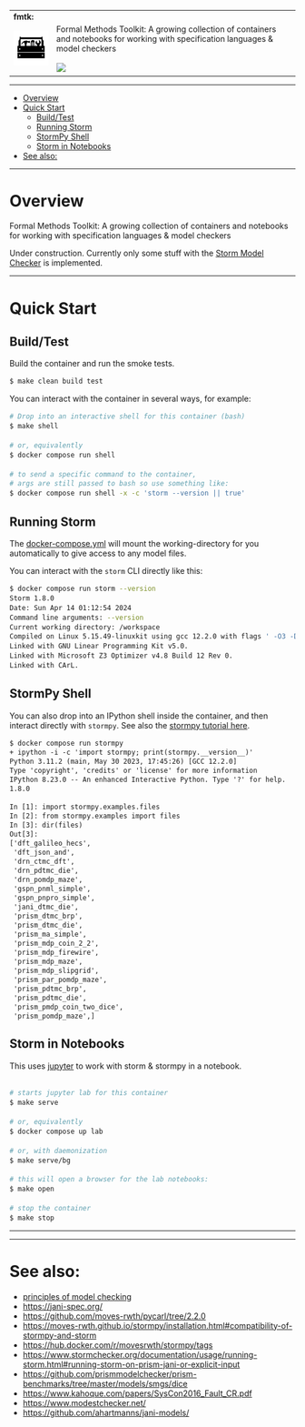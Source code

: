 <table>
  <tr>
    <td colspan=2><strong>
    fmtk:
      </strong>&nbsp;&nbsp;&nbsp;&nbsp;
    </td>
  </tr>
  <tr>
    <td width=15%><img src=img/icon.png style="width:150px"></td>
    <td>
      Formal Methods Toolkit: A growing collection of containers and notebooks for working with specification languages & model checkers
      <br/><br/>
      <a href="https://github.com/elo-enterprises/fmtk/actions/workflows/docker-build.yml"><img src="https://github.com/elo-enterprises/fmtk/actions/workflows/docker-build.yml/badge.svg"></a>
    </td>
  </tr>
</table>

---------------------------------------------------------------------------------

<div class="toc">
<ul>
<li><a href="#overview">Overview</a></li>
<li><a href="#quick-start">Quick Start</a><ul>
<li><a href="#buildtest">Build/Test</a></li>
<li><a href="#running-storm">Running Storm</a></li>
<li><a href="#stormpy-shell">StormPy Shell</a></li>
<li><a href="#storm-in-notebooks">Storm in Notebooks</a></li>
</ul>
</li>
<li><a href="#see-also">See also:</a></li>
</ul>
</div>


---------------------------------------------------------------------------------


# Overview

Formal Methods Toolkit: A growing collection of containers and notebooks for working with specification languages & model checkers

Under construction.  Currently only some stuff with the [Storm Model Checker](https://www.stormchecker.org/about.html) is implemented.

-----------------------------------

# Quick Start

## Build/Test

Build the container and run the smoke tests.

```bash
$ make clean build test
```

You can interact with the container in several ways, for example:


```bash
# Drop into an interactive shell for this container (bash)
$ make shell

# or, equivalently
$ docker compose run shell

# to send a specific command to the container,
# args are still passed to bash so use something like:
$ docker compose run shell -x -c 'storm --version || true'
```

## Running Storm

The [docker-compose.yml](docker-compose.yml) will mount the working-directory for you automatically to give access to any model files.

You can interact with the `storm` CLI directly like this:

```bash
$ docker compose run storm --version
Storm 1.8.0
Date: Sun Apr 14 01:12:54 2024
Command line arguments: --version
Current working directory: /workspace
Compiled on Linux 5.15.49-linuxkit using gcc 12.2.0 with flags ' -O3 -DNDEBUG -fprefetch-loop-arrays -flto -flto-partition=none -fomit-frame-pointer'
Linked with GNU Linear Programming Kit v5.0.
Linked with Microsoft Z3 Optimizer v4.8 Build 12 Rev 0.
Linked with CArL.
```

## StormPy Shell

You can also drop into an IPython shell inside the container, and then  interact directly with `stormpy`.  See also the [stormpy tutorial here](https://moves-rwth.github.io/stormpy/getting_started.html).

```pycon
$ docker compose run stormpy
+ ipython -i -c 'import stormpy; print(stormpy.__version__)'
Python 3.11.2 (main, May 30 2023, 17:45:26) [GCC 12.2.0]
Type 'copyright', 'credits' or 'license' for more information
IPython 8.23.0 -- An enhanced Interactive Python. Type '?' for help.
1.8.0

In [1]: import stormpy.examples.files
In [2]: from stormpy.examples import files
In [3]: dir(files)
Out[3]:
['dft_galileo_hecs',
 'dft_json_and',
 'drn_ctmc_dft',
 'drn_pdtmc_die',
 'drn_pomdp_maze',
 'gspn_pnml_simple',
 'gspn_pnpro_simple',
 'jani_dtmc_die',
 'prism_dtmc_brp',
 'prism_dtmc_die',
 'prism_ma_simple',
 'prism_mdp_coin_2_2',
 'prism_mdp_firewire',
 'prism_mdp_maze',
 'prism_mdp_slipgrid',
 'prism_par_pomdp_maze',
 'prism_pdtmc_brp',
 'prism_pdtmc_die',
 'prism_pmdp_coin_two_dice',
 'prism_pomdp_maze',]
```

## Storm in Notebooks

This uses [jupyter](https://jupyter.org/) to work with storm & stormpy in a notebook.

```bash

# starts jupyter lab for this container
$ make serve

# or, equivalently
$ docker compose up lab

# or, with daemonization
$ make serve/bg

# this will open a browser for the lab notebooks:
$ make open

# stop the container
$ make stop
```

-----------------------------------



-----------------------------------

# See also:
* [principles of model checking](https://books.google.com/books?id=5dvxCwAAQBAJ&)
* https://jani-spec.org/
* https://github.com/moves-rwth/pycarl/tree/2.2.0
* https://moves-rwth.github.io/stormpy/installation.html#compatibility-of-stormpy-and-storm
* https://hub.docker.com/r/movesrwth/stormpy/tags
* https://www.stormchecker.org/documentation/usage/running-storm.html#running-storm-on-prism-jani-or-explicit-input
* https://github.com/prismmodelchecker/prism-benchmarks/tree/master/models/smgs/dice
* https://www.kahoque.com/papers/SysCon2016_Fault_CR.pdf
* https://www.modestchecker.net/
* https://github.com/ahartmanns/jani-models/
